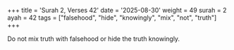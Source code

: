 +++
title = 'Surah 2, Verses 42'
date = '2025-08-30'
weight = 49
surah = 2
ayah = 42
tags = ["falsehood", "hide", "knowingly", "mix", "not", "truth"]
+++

Do not mix truth with falsehood or hide the truth knowingly.